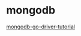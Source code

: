 # mongodb

[mongodb-go-driver-tutorial](https://www.mongodb.com/blog/post/mongodb-go-driver-tutorial)
